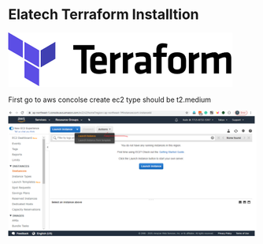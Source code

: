 # Elatech Terraform Installtion
![Terraform Image 1](https://github.com/CloudAndContainer/Projects/blob/master/Screen%20Shots/download.png)

First go to aws concolse create ec2 type should be t2.medium  

![Terraform Image 2](https://github.com/CloudAndContainer/Projects/blob/master/Screen%20Shots/Image-01.png)
